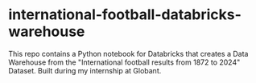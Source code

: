 # international-football-databricks-warehouse
This repo contains a Python notebook for Databricks that creates a Data Warehouse from the "International football results from 1872 to 2024" Dataset. Built during my internship at Globant.
